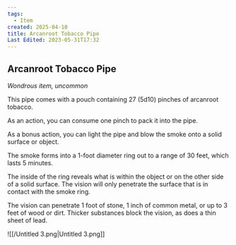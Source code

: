```yaml
---
tags:
  - Item
created: 2025-04-10
title: Arcanroot Tobacco Pipe
Last Edited: 2023-05-31T17:32
---
```


## Arcanroot Tobacco Pipe

_Wondrous item, uncommon_

This pipe comes with a pouch containing 27 (5d10) pinches of arcanroot tobacco.

As an action, you can consume one pinch to pack it into the pipe.

As a bonus action, you can light the pipe and blow the smoke onto a solid surface or object.

The smoke forms into a 1-foot diameter ring out to a range of 30 feet, which lasts 5 minutes.

The inside of the ring reveals what is within the object or on the other side of a solid surface. The vision will only penetrate the surface that is in contact with the smoke ring.

The vision can penetrate 1 foot of stone, 1 inch of common metal, or up to 3 feet of wood or dirt. Thicker substances block the vision, as does a thin sheet of lead.

![[/Untitled 3.png|Untitled 3.png]]